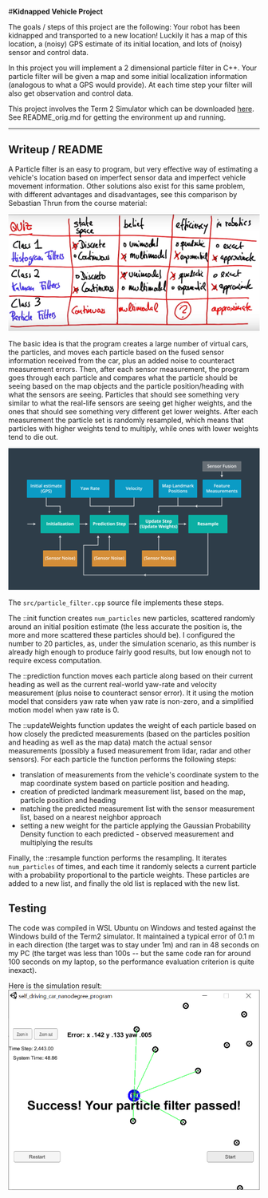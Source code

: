 #**Kidnapped Vehicle Project**


The goals / steps of this project are the following:
Your robot has been kidnapped and transported to a new location! Luckily it has a map of this location, a (noisy) GPS estimate of its initial location, and lots of (noisy) sensor and control data.

In this project you will implement a 2 dimensional particle filter in C++. Your particle filter will be given a map and some initial localization information (analogous to what a GPS would provide). At each time step your filter will also get observation and control data.

This project involves the Term 2 Simulator which can be downloaded [here](https://github.com/udacity/self-driving-car-sim/releases). See README_orig.md for getting the environment up and running.

[//]: # (Image References)

[image1]: ./writeup_images/completed.png "Successful run "
[image2]: ./writeup_images/overview.png "Overview of filter process"
[image3]: ./writeup_images/filter_comparison.png "Comparison of different filter techniques"

---

## Writeup / README

A Particle filter is an easy to program, but very effective way of estimating a vehicle's location based on imperfect sensor data and imperfect vehicle movement information. Other solutions also exist for this same problem, with different advantages and disadvantages, see this comparison by Sebastian Thrun from the course material:

![image3]


The basic idea is that the program creates a large number of virtual cars, the particles, and moves each particle based on the fused sensor information received from the car, plus an added noise to counteract measurement errors. Then, after each sensor measurement, the program goes through each particle and compares what the particle should be seeing based on the map objects and the particle position/heading with what the sensors are seeing. Particles that should see something very similar to what the real-life sensors are seeing get higher weights, and the ones that should see something very different get lower weights. After each measurement the particle set is randomly resampled, which means that particles with higher weights tend to multiply, while ones with lower weights tend to die out. 

![image2]

The `src/particle_filter.cpp` source file implements these steps. 

The ::init function creates `num_particles` new particles, scattered randomly around an initial position estimate (the less accurate the position is, the more and more scattered these particles should be). I configured the number to 20 particles, as, under the simulation scenario, as this number is already high enough to produce fairly good results, but low enough not to require excess computation.

The ::prediction function moves each particle along based on their current heading as well as the current real-world yaw-rate and velocity measurement (plus noise to counteract sensor error). It it using the motion model that considers yaw rate when yaw rate is non-zero, and a simplified motion model when yaw rate is 0.

The ::updateWeights function updates the weight of each particle based on how closely the predicted measurements (based on the particles position and heading as well as the map data) match the actual sensor measurements (possibly a fused measurement from lidar, radar and other sensors). For each particle the function performs the following steps: 
* translation of measurements from the vehicle's coordinate system to the map coordinate system based on particle position and heading.
* creation of predicted landmark measurement list, based on the map, particle position and heading
* matching the predicted measurement list with the sensor measurement list, based on a nearest neighbor approach
* setting a new weight for the particle applying the Gaussian Probability Density function to each predicted - observed measurement and multiplying the results

Finally, the ::resample function performs the resampling. It iterates `num_particles` of times, and each time it randomly selects a current particle with a probability proportional to the particle weights. These particles are added to a new list, and finally the old list is replaced with the new list.

        
## Testing

The code was compiled in WSL Ubuntu on Windows and tested against the Windows build of the Term2 simulator. It maintained a typical error of 0.1 m in each direction (the target was to stay under 1m) and ran in 48 seconds on my PC (the target was less than 100s -- but the same code ran for around 100 seconds on my laptop, so the performance evaluation criterion is quite inexact).
 
 Here is the simulation result:
![image1]
